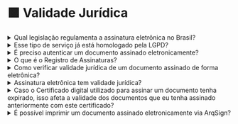 # 🟪 Validade Jurídica

<details>

<summary>Qual legislação regulamenta a assinatura eletrônica no Brasil? </summary>

A medida provisória MP 2.200-2 de 2001 é a primeira e principal lei brasileira que regula a assinatura eletrônica.&#x20;

Este amparo está presente no artigo 10 e requer o cumprimento de 3 requisitos para validade jurídica da assinatura eletrônica, conforme detalhamento abaixo:&#x20;

1. Primeiro requisito da MP 2002-2 para validade jurídica da assinatura eletrônica: Comprovação da autoria das assinaturas. No processo da plataforma ArqSign, todos os dados coletados a respeito de cada pessoa que assina o documento são registrados nas propriedades do arquivo comprovando a autoria de cada assinatura.&#x20;
2. Segundo requisito da MP 2002-2 para validade jurídica da assinatura eletrônica: Comprovação da integridade do documento. A Plataforma ArqSign é a única do mercado que aplica um certificado digital para a assinatura de cada pessoa mesmo que ela não tenha certificado digital. Esse processo permite a comprovação da integridade do documento entre as assinaturas e ao final do processo.&#x20;

</details>

<details>

<summary>Esse tipo de serviço já está homologado pela LGPD?</summary>

O objetivo da ArqSign é proteger os direitos de seus clientes, assegurando total segurança aos seus dados. Todas as informações coletadas ou processadas pela ArqSign seguem estritamente as disposições legais da Lei Geral de Proteção de Dados (LGPD).

</details>

<details>

<summary>É preciso autenticar um documento assinado eletronicamente?</summary>

Não é necessário. Basta conferir se o documento está válido.&#x20;

Você pode verificar a validade jurídica de um documento assinado eletronicamente através do Instituto Nacional de Tecnologia da Informação ou através do Adobe.&#x20;

Para isso, siga o passo a passo descrito no link [https://arquivar.com.br/arqsign-validacao-iti-e-adobe/](https://arquivar.com.br/arqsign-validacao-iti-e-adobe/).&#x20;

</details>

<details>

<summary>O que é o Registro de Assinaturas?</summary>

O registro de assinatura é um documento gerado automaticamente pela Plataforma ArqSign.&#x20;

Ele permite verificar os pontos de autenticação utilizados para assinar um documento, tais como informações pessoais dos assinantes envolvidos, IP da máquina, Geolocalização e data e hora da assinatura. &#x20;

</details>

<details>

<summary>Como verificar validade jurídica de um documento assinado de forma eletrônica?</summary>

Você pode verificar a validade jurídica de um documento assinado eletronicamente através do Instituto Nacional de Tecnologia da Informação ou através do Adobe.&#x20;

Para isso, siga o passo a passo descrito no link [https://arquivar.com.br/arqsign-validacao-iti-e-adobe/](https://arquivar.com.br/arqsign-validacao-iti-e-adobe/).&#x20;

</details>

<details>

<summary>Assinatura eletrônica tem validade jurídica?</summary>

A Medida Provisória nº 2.200-2/2001 criou a Infraestrutura de Chaves Públicas Brasileira (ICP-Brasil) e determinou os critérios para garantir validade jurídica. &#x20;

Esses critérios estão descritos no artigo 10, § 2º da referida MP e são:&#x20;

* Garantia de integridade do documento;&#x20;
* Garantia de autoria da assinatura;&#x20;
* Aceite para assinatura eletrônica de todas as partes.&#x20;

</details>

<details>

<summary>Caso o Certificado digital utilizado para assinar um documento tenha expirado, isso afeta a validade dos documentos que eu tenha assinado anteriormente com este certificado?</summary>

Não, desde que as assinaturas tenham sido geradas durante o período de vigência do certificado digital. A tecnologia da plataforma ArqSIGN não permite a assinatura de um documento usando certificados vencidos. A aplicação realiza uma validação automática para garantir que o certificado digital ICP-Brasil está vigente no momento da assinatura.

</details>

<details>

<summary>É possível imprimir um documento assinado eletronicamente via ArqSign?</summary>

Sim. É possível. Basta baixar o documento assinado e o Registro de assinaturas e imprimi-los. **Um ponto de atenção:** a verificação da validade jurídica deste documento só pode ser feita de forma digital já que a assinatura foi feita de forma digital. Se você configurou a sua conta para gerar o Registro de assinaturas com QR Code, você pode acessar o documento digital através da leitura do QR Code que estará no Registro de assinaturas e fazer a validação jurídica do documento através do Adobe Reader ou Portal ITI como está indicado no rodapé do Registro de assinaturas.

</details>
